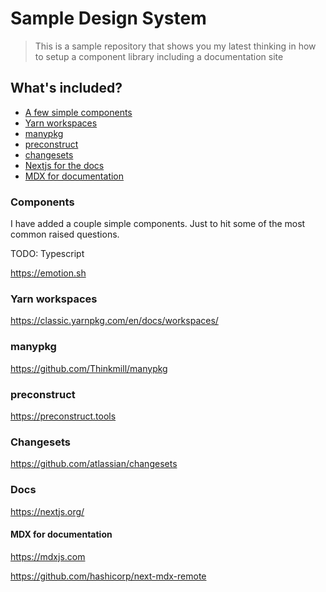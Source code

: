 # Sample Design System

> This is a sample repository that shows you my latest thinking in how to setup a component library including a documentation site

## What's included?

- [A few simple components](#components)
- [Yarn workspaces](#yarn-workspaces)
- [manypkg](#manypkg)
- [preconstruct](#preconstruct)
- [changesets](#changesets)
- [Nextjs for the docs](#docs)
- [MDX for documentation](#mdx-for-documentation)

### Components

I have added a couple simple components. Just to hit some of the most common raised questions.

TODO: Typescript

https://emotion.sh

### Yarn workspaces

https://classic.yarnpkg.com/en/docs/workspaces/

### manypkg

https://github.com/Thinkmill/manypkg

### preconstruct

https://preconstruct.tools

### Changesets

https://github.com/atlassian/changesets

### Docs

https://nextjs.org/

#### MDX for documentation

https://mdxjs.com

https://github.com/hashicorp/next-mdx-remote
